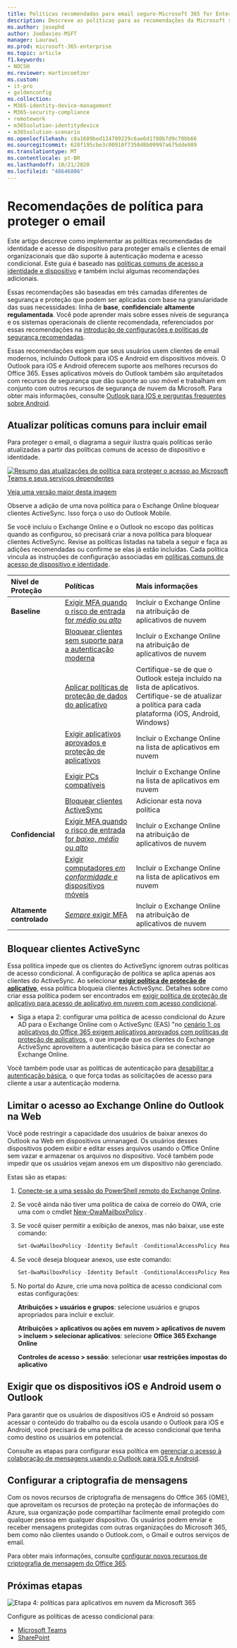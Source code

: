 ```yaml
---
title: Políticas recomendadas para email seguro-Microsoft 365 for Enterprise | Microsoft docs
description: Descreve as políticas para as recomendações da Microsoft sobre como aplicar configurações e políticas de email.
ms.author: josephd
author: JoeDavies-MSFT
manager: Laurawi
ms.prod: microsoft-365-enterprise
ms.topic: article
f1.keywords:
- NOCSH
ms.reviewer: martincoetzer
ms.custom:
- it-pro
- goldenconfig
ms.collection:
- M365-identity-device-management
- M365-security-compliance
- remotework
- m365solution-identitydevice
- m365solution-scenario
ms.openlocfilehash: c8a1609bed124789229c6ae6d1f80b7d9c70bb66
ms.sourcegitcommit: 628f195cbe3c00910f7350d8b09997a675dde989
ms.translationtype: MT
ms.contentlocale: pt-BR
ms.lasthandoff: 10/21/2020
ms.locfileid: "48646806"
---
```

# <a name="policy-recommendations-for-securing-email"></a>Recomendações de política para proteger o email

Este artigo descreve como implementar as políticas recomendadas de identidade e acesso de dispositivo para proteger emails e clientes de email organizacionais que dão suporte à autenticação moderna e acesso condicional. Este guia é baseado nas [políticas comuns de acesso a identidade e dispositivo](identity-access-policies.md) e também inclui algumas recomendações adicionais.

Essas recomendações são baseadas em três camadas diferentes de segurança e proteção que podem ser aplicadas com base na granularidade das suas necessidades: linha de **base**, **confidencial**e **altamente regulamentada**. Você pode aprender mais sobre esses níveis de segurança e os sistemas operacionais de cliente recomendada, referenciados por essas recomendações na [introdução de configurações e políticas de segurança recomendadas](microsoft-365-policies-configurations.md).

Essas recomendações exigem que seus usuários usem clientes de email modernos, incluindo Outlook para iOS e Android em dispositivos móveis. O Outlook para iOS e Android oferecem suporte aos melhores recursos do Office 365. Esses aplicativos móveis do Outlook também são arquitetados com recursos de segurança que dão suporte ao uso móvel e trabalham em conjunto com outros recursos de segurança de nuvem da Microsoft. Para obter mais informações, consulte [Outlook para IOS e perguntas frequentes sobre Android](https://docs.microsoft.com/exchange/clients-and-mobile-in-exchange-online/outlook-for-ios-and-android/outlook-for-ios-and-android-faq).

## <a name="update-common-policies-to-include-email"></a>Atualizar políticas comuns para incluir email

Para proteger o email, o diagrama a seguir ilustra quais políticas serão atualizadas a partir das políticas comuns de acesso de dispositivo e identidade.

[![Resumo das atualizações de política para proteger o acesso ao Microsoft Teams e seus serviços dependentes](../../media/microsoft-365-policies-configurations/identity-access-ruleset-mail.png)](https://github.com/MicrosoftDocs/microsoft-365-docs/raw/public/microsoft-365/media/microsoft-365-policies-configurations/identity-access-ruleset-mail.png)

[Veja uma versão maior desta imagem](https://github.com/MicrosoftDocs/microsoft-365-docs/raw/public/microsoft-365/media/microsoft-365-policies-configurations/identity-access-ruleset-mail.png)

Observe a adição de uma nova política para o Exchange Online bloquear clientes ActiveSync. Isso força o uso do Outlook Mobile.

Se você incluiu o Exchange Online e o Outlook no escopo das políticas quando as configurou, só precisará criar a nova política para bloquear clientes ActiveSync. Revise as políticas listadas na tabela a seguir e faça as adições recomendadas ou confirme se elas já estão incluídas. Cada política vincula as instruções de configuração associadas em [políticas comuns de acesso de dispositivo e identidade](identity-access-policies.md).

|Nível de Proteção|Políticas|Mais informações|
|:---------------|:-------|:----------------|
|**Baseline**|[Exigir MFA quando o risco de entrada for *médio* ou *alto*](identity-access-policies.md#require-mfa-based-on-sign-in-risk)|Incluir o Exchange Online na atribuição de aplicativos de nuvem|
|        |[Bloquear clientes sem suporte para a autenticação moderna](identity-access-policies.md#block-clients-that-dont-support-modern-authentication)|Incluir o Exchange Online na atribuição de aplicativos de nuvem|
|        |[Aplicar políticas de proteção de dados do aplicativo](identity-access-policies.md#apply-app-data-protection-policies)|Certifique-se de que o Outlook esteja incluído na lista de aplicativos. Certifique-se de atualizar a política para cada plataforma (iOS, Android, Windows)|
|        |[Exigir aplicativos aprovados e proteção de aplicativos](identity-access-policies.md#require-approved-apps-and-app-protection)|Incluir o Exchange Online na lista de aplicativos em nuvem|
|        |[Exigir PCs compatíveis](identity-access-policies.md#require-compliant-pcs-but-not-compliant-phones-and-tablets)|Incluir o Exchange Online na lista de aplicativos em nuvem|
|        |[Bloquear clientes ActiveSync](#block-activesync-clients)|Adicionar esta nova política| 
|**Confidencial**|[Exigir MFA quando o risco de entrada for *baixo*, *médio* ou *alto*](identity-access-policies.md#require-mfa-based-on-sign-in-risk)| Incluir o Exchange Online na atribuição de aplicativos de nuvem|
|         |[Exigir computadores *em conformidade e* dispositivos móveis](identity-access-policies.md#require-compliant-pcs-and-mobile-devices)|Incluir o Exchange Online na lista de aplicativos em nuvem|
|**Altamente controlado**|[*Sempre* exigir MFA](identity-access-policies.md#require-mfa-based-on-sign-in-risk)|Incluir o Exchange Online na atribuição de aplicativos de nuvem|

## <a name="block-activesync-clients"></a>Bloquear clientes ActiveSync

Essa política impede que os clientes do ActiveSync ignorem outras políticas de acesso condicional. A configuração de política se aplica apenas aos clientes do ActiveSync. Ao selecionar **[exigir política de proteção de aplicativo](https://docs.microsoft.com/azure/active-directory/conditional-access/concept-conditional-access-grant#require-app-protection-policy)**, essa política bloqueia clientes ActiveSync. Detalhes sobre como criar essa política podem ser encontrados em [exigir política de proteção de aplicativo para acesso de aplicativo em nuvem com acesso condicional](https://docs.microsoft.com/azure/active-directory/conditional-access/app-protection-based-conditional-access).

- Siga a etapa 2: configurar uma política de acesso condicional do Azure AD para o Exchange Online com o ActiveSync (EAS) "no [cenário 1: os aplicativos do Office 365 exigem aplicativos aprovados com políticas de proteção de aplicativos](https://docs.microsoft.com/azure/active-directory/conditional-access/app-protection-based-conditional-access#scenario-1-office-365-apps-require-approved-apps-with-app-protection-policies), o que impede que os clientes do Exchange ActiveSync aproveitem a autenticação básica para se conectar ao Exchange Online.

Você também pode usar as políticas de autenticação para [desabilitar a autenticação básica](https://docs.microsoft.com/exchange/clients-and-mobile-in-exchange-online/disable-basic-authentication-in-exchange-online), o que força todas as solicitações de acesso para cliente a usar a autenticação moderna.

## <a name="limit-access-to-exchange-online-from-outlook-on-the-web"></a>Limitar o acesso ao Exchange Online do Outlook na Web

Você pode restringir a capacidade dos usuários de baixar anexos do Outlook na Web em dispositivos umnanaged. Os usuários desses dispositivos podem exibir e editar esses arquivos usando o Office Online sem vazar e armazenar os arquivos no dispositivo. Você também pode impedir que os usuários vejam anexos em um dispositivo não gerenciado.

Estas são as etapas:

1. [Conecte-se a uma sessão do PowerShell remoto do Exchange Online](https://docs.microsoft.com/powershell/exchange/exchange-online/connect-to-exchange-online-powershell/connect-to-exchange-online-powershell).
2. Se você ainda não tiver uma política de caixa de correio do OWA, crie uma com o cmdlet [New-OwaMailboxPolicy](https://docs.microsoft.com/powershell/module/exchange/new-owamailboxpolicy) .
3. Se você quiser permitir a exibição de anexos, mas não baixar, use este comando:

   ```powershell
   Set-OwaMailboxPolicy -Identity Default -ConditionalAccessPolicy ReadOnly
   ```

4. Se você deseja bloquear anexos, use este comando:

   ```powershell
   Set-OwaMailboxPolicy -Identity Default -ConditionalAccessPolicy ReadOnlyPlusAttachmentsBlocked
   ```

4. No portal do Azure, crie uma nova política de acesso condicional com estas configurações:

   **Atribuições > usuários e grupos**: selecione usuários e grupos apropriados para incluir e excluir.

   **Atribuições > aplicativos ou ações em nuvem > aplicativos de nuvem > incluem > selecionar aplicativos**: selecione **Office 365 Exchange Online**

   **Controles de acesso > sessão**: selecionar **usar restrições impostas do aplicativo**

## <a name="require-that-ios-and-android-devices-must-use-outlook"></a>Exigir que os dispositivos iOS e Android usem o Outlook

Para garantir que os usuários de dispositivos iOS e Android só possam acessar o conteúdo do trabalho ou da escola usando o Outlook para iOS e Android, você precisará de uma política de acesso condicional que tenha como destino os usuários em potencial.

Consulte as etapas para configurar essa política em [gerenciar o acesso à colaboração de mensagens usando o Outlook para IOS e Android]( https://docs.microsoft.com/mem/intune/apps/app-configuration-policies-outlook#apply-conditional-access).


## <a name="set-up-message-encryption"></a>Configurar a criptografia de mensagens

Com os novos recursos de criptografia de mensagens do Office 365 (OME), que aproveitam os recursos de proteção na proteção de informações do Azure, sua organização pode compartilhar facilmente email protegido com qualquer pessoa em qualquer dispositivo. Os usuários podem enviar e receber mensagens protegidas com outras organizações do Microsoft 365, bem como não clientes usando o Outlook.com, o Gmail e outros serviços de email.

Para obter mais informações, consulte [configurar novos recursos de criptografia de mensagem do Office 365](https://docs.microsoft.com/microsoft-365/compliance/set-up-new-message-encryption-capabilities).

## <a name="next-steps"></a>Próximas etapas

![Etapa 4: políticas para aplicativos em nuvem da Microsoft 365](../../media/microsoft-365-policies-configurations/identity-device-access-steps-next-step-4.png)

Configure as políticas de acesso condicional para:

- [Microsoft Teams](teams-access-policies.md)
- [SharePoint](sharepoint-file-access-policies.md)
